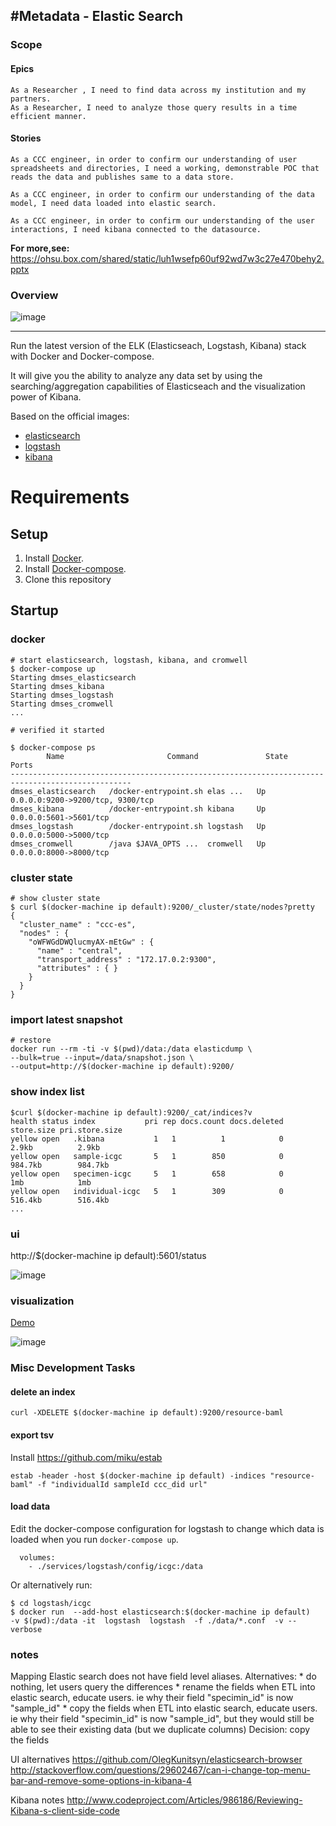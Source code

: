#Metadata - Elastic Search
---
###  Scope

#### Epics

```
As a Researcher , I need to find data across my institution and my partners.
As a Researcher, I need to analyze those query results in a time efficient manner.

```

#### Stories

```
As a CCC engineer, in order to confirm our understanding of user spreadsheets and directories, I need a working, demonstrable POC that reads the data and publishes same to a data store.  

As a CCC engineer, in order to confirm our understanding of the data model, I need data loaded into elastic search.  

As a CCC engineer, in order to confirm our understanding of the user interactions, I need kibana connected to the datasource.  

```

**For more,see:**
 https://ohsu.box.com/shared/static/luh1wsefp60uf92wd7w3c27e470behy2.pptx

### Overview

![image](https://cloud.githubusercontent.com/assets/47808/11165796/e41bcd7e-8ace-11e5-826f-5808d13bc79a.png)


---

Run the latest version of the ELK (Elasticseach, Logstash, Kibana) stack with Docker and Docker-compose.

It will give you the ability to analyze any data set by using the searching/aggregation capabilities of Elasticseach and the visualization power of Kibana.

Based on the official images:

* [elasticsearch](https://registry.hub.docker.com/_/elasticsearch/)
* [logstash](https://registry.hub.docker.com/_/logstash/)
* [kibana](https://registry.hub.docker.com/_/kibana/)

# Requirements

## Setup

1. Install [Docker](http://docker.io).
2. Install [Docker-compose](http://docs.docker.com/compose/install/).
3. Clone this repository

## Startup

### docker



```
# start elasticsearch, logstash, kibana, and cromwell
$ docker-compose up
Starting dmses_elasticsearch
Starting dmses_kibana
Starting dmses_logstash
Starting dmses_cromwell
...

# verified it started

$ docker-compose ps
        Name                       Command               State                Ports
-------------------------------------------------------------------------------------------------
dmses_elasticsearch   /docker-entrypoint.sh elas ...   Up      0.0.0.0:9200->9200/tcp, 9300/tcp
dmses_kibana          /docker-entrypoint.sh kibana     Up      0.0.0.0:5601->5601/tcp
dmses_logstash        /docker-entrypoint.sh logstash   Up      0.0.0.0:5000->5000/tcp
dmses_cromwell        /java $JAVA_OPTS ...  cromwell   Up      0.0.0.0:8000->8000/tcp
```

### cluster state

```
# show cluster state
$ curl $(docker-machine ip default):9200/_cluster/state/nodes?pretty
{
  "cluster_name" : "ccc-es",
  "nodes" : {
    "oWFWGdDWQlucmyAX-mEtGw" : {
      "name" : "central",
      "transport_address" : "172.17.0.2:9300",
      "attributes" : { }
    }
  }
}
```

### import latest snapshot

```
# restore
docker run --rm -ti -v $(pwd)/data:/data elasticdump \
--bulk=true --input=/data/snapshot.json \
--output=http://$(docker-machine ip default):9200/

```


### show index list
```
$curl $(docker-machine ip default):9200/_cat/indices?v
health status index           pri rep docs.count docs.deleted store.size pri.store.size
yellow open   .kibana           1   1          1            0      2.9kb          2.9kb
yellow open   sample-icgc       5   1        850            0    984.7kb        984.7kb
yellow open   specimen-icgc     5   1        658            0        1mb            1mb
yellow open   individual-icgc   5   1        309            0    516.4kb        516.4kb
...
```



### ui

http://$(docker-machine ip default):5601/status

![image](https://cloud.githubusercontent.com/assets/47808/11165839/afe4bf82-8ad0-11e5-9f6a-102e367c7fb2.png)


### visualization
[Demo](http://goo.gl/j6eU2i)

![image](https://cloud.githubusercontent.com/assets/47808/11023573/9acaf5ce-8631-11e5-8297-42ddd015f5bb.png)


### Misc Development Tasks

#### delete an index
```
curl -XDELETE $(docker-machine ip default):9200/resource-baml
```

#### export tsv
Install https://github.com/miku/estab
```
estab -header -host $(docker-machine ip default) -indices "resource-baml" -f "individualId sampleId ccc_did url"  
```

#### load data

Edit the docker-compose configuration for logstash to change which data is loaded when you run `docker-compose up`.

```
  volumes:
    - ./services/logstash/config/icgc:/data
```

Or alternatively run:

```
$ cd logstash/icgc
$ docker run  --add-host elasticsearch:$(docker-machine ip default)   -v $(pwd):/data -it  logstash  logstash  -f ./data/*.conf  -v --verbose

```

### notes

Mapping
  Elastic search does not have field level aliases.  Alternatives:
    * do nothing, let users query the differences
    * rename the fields when ETL into elastic search, educate users. ie  why their field "specimin_id" is now "sample_id"
    * copy the fields when ETL into elastic search, educate users. ie  why their field "specimin_id" is now "sample_id", but they would still be able to see their existing data (but we duplicate columns)
    Decision: copy the fields

UI alternatives
  https://github.com/OlegKunitsyn/elasticsearch-browser
  http://stackoverflow.com/questions/29602467/can-i-change-top-menu-bar-and-remove-some-options-in-kibana-4

Kibana notes
  http://www.codeproject.com/Articles/986186/Reviewing-Kibana-s-client-side-code
